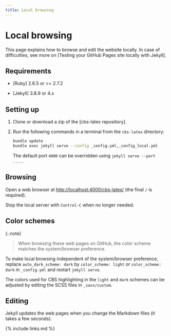 ```yaml
---
title: Local browsing
---
```

# Local browsing

This page explains how to browse and edit the website locally.
In case of difficulties, see more on [Testing your GitHub Pages site locally with Jekyll].

## Requirements

- [Ruby] 2.6.5 or >= 2.7.2
    
- [Jekyll] 3.8.9 or 4.x

## Setting up

1.  Clone or download a zip of the [cbs-latex repository].

2.  Run the following commands in a terminal from the `cbs-latex` directory:
    
    ```bash
    bundle update
    bundle exec jekyll serve --config _config.yml,_config_local.yml
    ```
    
    The default port `4000` can be overridden using `jekyll serve --port ....`.

## Browsing

Open a web browser at <http://localhost:4000/cbs-latex/> (the final `/` is required).

Stop the local server with `Control-C` when no longer needed.

## Color schemes

{:.note}
> When browsing these web pages on GitHub, the color scheme matches the system/browser preference.

To make local browsing independent of the system/browser preference,
replace `auto_dark_scheme: dark` by `color_scheme: light` or `color_scheme: dark` in `_config.yml`
and restart `jekyll serve`.

The colors used for CBS highlighting in the `light` and `dark` schemes can be adjusted by editing the SCSS files in `_sass/custom`.

## Editing

Jekyll updates the web pages when you change the Markdown files (it takes a few seconds).

{% include links.md %}
